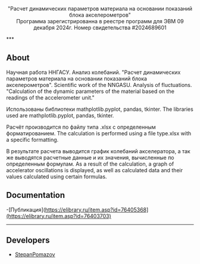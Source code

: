 
<p align="center">
      "Расчет динамических параметров материала на основании показаний блока акселерометров" </br>
      Программа зарегистрированна в реестре программ для ЭВМ 09 декабря 2024г. Номер свидетельства #2024689601
</p>
***

## About
Научная работа ННГАСУ. Анализ колебаний. "Расчет динамических параметров материала на основании показаний блока акселерометров".
Scientific work of the NNGASU. Analysis of fluctuations. "Calculation of the dynamic parameters of the material based on the readings of the accelerometer unit."

Использованы библиотеки mathplotlib.pyplot, pandas, tkinter.
The libraries used are mathplotlib.pyplot, pandas, tkinter.

Расчёт производится по файлу типа .xlsx с определенным форматированием.
The calculation is performed using a file type.xlsx with a specific formatting.

В результате расчета выводится график колебаний акселератора, а так же выводятся расчетные данные и их значения, вычисленные по определенным формулам.
As a result of the calculation, a graph of accelerator oscillations is displayed, as well as calculated data and their values calculated using certain formulas.

## Documentation

-[Публикация](https://elibrary.ru/item.asp?id=76405368](https://elibrary.ru/item.asp?id=76403703)

***

## Developers

- [StepanPomazov](https://github.com/stepanpomazov)
